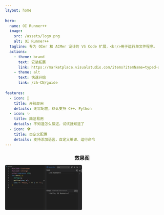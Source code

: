```yaml
---
layout: home

hero:
  name: OI Runner++
  image:
    src: /assets/logo.png
    alt: OI Runner++
  tagline: 专为 OIer 和 ACMer 设计的 VS Code 扩展，<br/>用于运行单文件程序。
  actions:
    - theme: brand
      text: 安装拓展
      link: https://marketplace.visualstudio.com/items?itemName=typed-sigterm.oi-runner-2
    - theme: alt
      text: 快速开始
      link: /zh-CN/guide

features:
  - icon: 🚀
    title: 开箱即用
    details: 无需配置，默认支持 C++、Python
  - icon: ✨
    title: 简洁易用
    details: 不知道怎么描述，试试就知道了
  - icon: 🛠️
    title: 自定义配置
    details: 支持添加语言，自定义编译、运行命令
---
```


<h3 style="text-align: center; margin-bottom: 12px;">效果图</h3>

<img src="/assets/guide/preview.png" style="width: 50%; margin: 0 auto; border-radius: 4px;">
